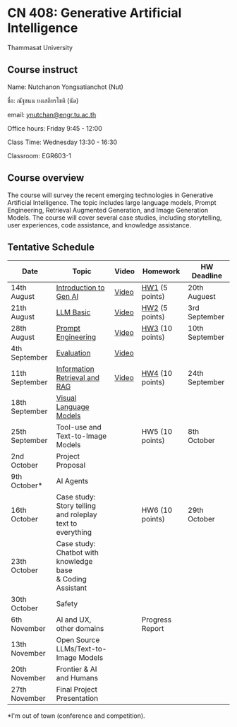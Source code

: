 # CN 408: Generative Artificial Intelligence
Thammasat University 

## Course instruct

Name: Nutchanon Yongsatianchot (Nut)

ชื่อ: ณัฐชนน ยงเสถียรโชติ (นัด)

email: ynutchan@engr.tu.ac.th

Office hours: Friday 9:45 - 12:00

Class Time: Wednesday 13:30 - 16:30

Classroom: EGR603-1

## Course overview 
The course will survey the recent emerging technologies in Generative Artificial Intelligence. The topic includes large language models, Prompt Engineering, Retrieval Augmented Generation, and Image Generation Models. The course will cover several case studies, including storytelling, user experiences, code assistance, and knowledge assistance.

## Tentative Schedule

| Date  |   Topic   |  Video   | Homework | HW Deadline |
| ----- | --------- | -------- | -------- | ----------- |
| 14th August | [Introduction to Gen AI](https://docs.google.com/presentation/d/1Z5KCaE9EFxz3z5V7hcRNhpuQKBZ_GxgtkqnnsXoQudo/edit?usp=sharing)  | [Video](https://tuipied-my.sharepoint.com/:v:/g/personal/nutchany_tu_ac_th/EUfOHR4NnDlDjYt6fvbnfnQBB8kmP4F9JsvQey-3uK6Drg?nav=eyJyZWZlcnJhbEluZm8iOnsicmVmZXJyYWxBcHAiOiJTdHJlYW1XZWJBcHAiLCJyZWZlcnJhbFZpZXciOiJTaGFyZURpYWxvZy1MaW5rIiwicmVmZXJyYWxBcHBQbGF0Zm9ybSI6IldlYiIsInJlZmVycmFsTW9kZSI6InZpZXcifX0%3D&e=STUb8w)         | [HW1](https://docs.google.com/presentation/d/1Z5KCaE9EFxz3z5V7hcRNhpuQKBZ_GxgtkqnnsXoQudo/edit#slide=id.g2ed124f5f7c_1_1115) (5 points)        |  20th Auguest            |  
| 21th August | [LLM Basic](https://docs.google.com/presentation/d/1EcUcSMWopO-XwPPQJIRH6oU6MD436eLWue_1aSUlOVM/edit?usp=sharing)               | [Video](https://tuipied-my.sharepoint.com/:v:/g/personal/nutchany_tu_ac_th/ERm_-HbiIdFGhfU9tvBbg4YBnIv7icJJotW9lpv7PcjHpw?nav=eyJyZWZlcnJhbEluZm8iOnsicmVmZXJyYWxBcHAiOiJTdHJlYW1XZWJBcHAiLCJyZWZlcnJhbFZpZXciOiJTaGFyZURpYWxvZy1MaW5rIiwicmVmZXJyYWxBcHBQbGF0Zm9ybSI6IldlYiIsInJlZmVycmFsTW9kZSI6InZpZXcifX0%3D&e=2pN91Z)         | [HW2](https://colab.research.google.com/github/yongsa-nut/TU671_CN408_GenAI/blob/main/HW2.ipynb) (5 points)         | 3rd September           |
| 28th August | [Prompt Engineering](https://docs.google.com/presentation/d/1TixS_ousH9ejIaoelYdhNqo9igtw4hr_ThHQySVBVFQ/edit?usp=sharing)      |  [Video](https://tuipied-my.sharepoint.com/:v:/g/personal/nutchany_tu_ac_th/Ea1drpH5I4xAm-MYkariVDIB4HCBUZWz1W95cE5hrbqcQQ?nav=eyJyZWZlcnJhbEluZm8iOnsicmVmZXJyYWxBcHAiOiJTdHJlYW1XZWJBcHAiLCJyZWZlcnJhbFZpZXciOiJTaGFyZURpYWxvZy1MaW5rIiwicmVmZXJyYWxBcHBQbGF0Zm9ybSI6IldlYiIsInJlZmVycmFsTW9kZSI6InZpZXcifX0%3D&e=b4Hkp4)        |  [HW3](https://colab.research.google.com/github/yongsa-nut/TU671_CN408_GenAI/blob/main/HW3_Prompt_Engineering.ipynb) (10 points) | 10th September        |      
| 4th September  | [Evaluation](https://docs.google.com/presentation/d/1VO1ysRK8oOjKVhVESfZnSXbf7KzNqrcYnwpIJG-9USg/edit?usp=sharing)        | [Video](https://tuipied-my.sharepoint.com/:v:/g/personal/nutchany_tu_ac_th/EYiD1yHE74pCgD6Ub5VfuzcBYD7QuKT6mAVTtYVgfEh7hQ?nav=eyJyZWZlcnJhbEluZm8iOnsicmVmZXJyYWxBcHAiOiJTdHJlYW1XZWJBcHAiLCJyZWZlcnJhbFZpZXciOiJTaGFyZURpYWxvZy1MaW5rIiwicmVmZXJyYWxBcHBQbGF0Zm9ybSI6IldlYiIsInJlZmVycmFsTW9kZSI6InZpZXcifX0%3D&e=H2iMFR)         |       |            |
| 11th September | [Information Retrieval and RAG](https://docs.google.com/presentation/d/1jhILUscoPbsbz1AsIkomD8-h6gP-7284q_2LMNFKSkU/edit?usp=sharing) | [Video](https://tuipied-my.sharepoint.com/:v:/g/personal/nutchany_tu_ac_th/ESMsEGuV8uxFiNWBhbVnMJIBt47s2FTr6nm3OAgsyX4Jbw?nav=eyJyZWZlcnJhbEluZm8iOnsicmVmZXJyYWxBcHAiOiJTdHJlYW1XZWJBcHAiLCJyZWZlcnJhbFZpZXciOiJTaGFyZURpYWxvZy1MaW5rIiwicmVmZXJyYWxBcHBQbGF0Zm9ybSI6IldlYiIsInJlZmVycmFsTW9kZSI6InZpZXcifX0%3D&e=pcqKjg)       |  [HW4](https://colab.research.google.com/github/yongsa-nut/TU_CN408_GenAI_671/blob/main/HW_4_RAG.ipynb) (10 points)  | 24th September        |
| 18th September | [Visual Language Models](https://docs.google.com/presentation/d/1_moPNlurmSM4dIW4yb15A13aYqhmpN7ntafot08SJuk/edit?usp=sharing) |          |          |           |
| 25th September | Tool-use and Text-to-Image Models |        |  HW5 (10 points)   | 8th October         |
| 2nd October  | Project Proposal       |           |          |                        |
| 9th October* | AI Agents  |        |        |             |
| 16th October | Case study: Story telling and roleplay <br> text to everything |      | HW6 (10 points)       | 29th October           |
| 23th October | Case study: Chatbot with knowledge base <br> & Coding Assistant |          |         |             |
| 30th October | Safety  |        |         |            |
| 6th November | AI and UX, other domains |        | Progress Report   |          |
| 13th November | Open Source LLMs/Text-to-Image Models   |         |           |           |
| 20th November | Frontier & AI and Humans          |         |         |          |
| 27th November | Final Project Presentation |          |         |            |

*I'm out of town (conference and competition).
